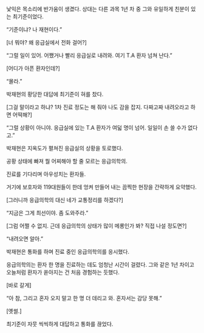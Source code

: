 낯익은 목소리에 반가움이 생겼다. 상대는 다른 과목 1년 차 중 그와 유일하게 친분이 있는 최기준이었다.

“기준이냐? 나 재현이다.”

[너 뭐야? 왜 응급실에서 전화 걸어?]

“그럴 일이 있어. 어쨌거나 빨리 응급실로 내려와. 여기 T.A 환자 넘쳐 난다.”

[어디가 아픈 환자인데?]

“몰라.”

박재현의 황당한 대답에 최기준이 혀를 찼다.

[그걸 말이라고 하냐? 1차 진료 정도는 해 줘야 나도 감을 잡지. 다짜고짜 내려오라고 하면 어떡해?]

“그럴 상황이 아니야. 응급실에 있는 T.A 환자가 여덟 명이 넘어. 일일이 손 쓸 수가 없다고.”

박재현은 지옥도가 펼쳐진 응급실의 상황을 토로했다.

공황 상태에 빠져 뭘 어찌해야 할 줄 모르는 응급의학의.

진료를 기다리며 아우성치는 환자들.

거기에 보호자와 119대원들이 한데 엉켜 만들어 내는 끔찍한 현장을 간략하게 요약했다.

[그러니까 응급의학의 대신 네가 교통정리를 하겠다?]

“지금은 그게 최선이야. 좀 도와주라.”

[그럼 어쩔 수 없지. 근데 응급의학의 상태가 많이 메롱인가 봐? 직접 나설 정도면?]

“내려오면 알아.”

박재현은 통화를 하며 진료 중인 응급의학의를 응시했다.

응급의학의는 환자 한 명을 진료하는 데도 엄청난 시간이 걸렸다. 그와 같은 1년 차이고 오늘처럼 환자가 쏟아지는 건 처음 경험하는 듯했다.

[바로 갈게]

“아 참, 그리고 혼자 오지 말고 한 명 더 데리고 와. 혼자서는 감당 못해.”

[옛썰.]

최기준이 자뭇 씩씩하게 대답하고 통화를 끊었다.